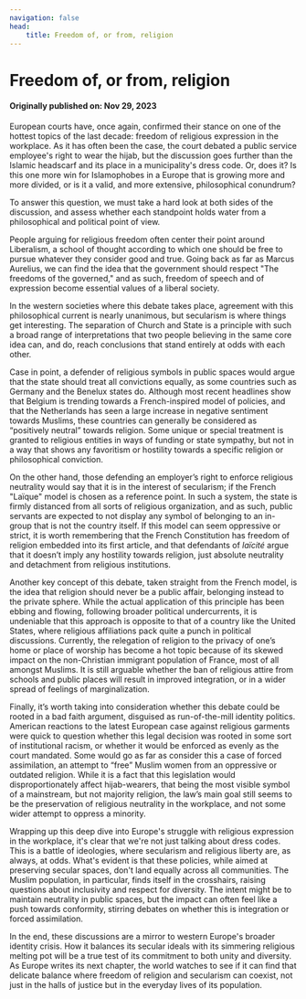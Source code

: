 ```yaml
---
navigation: false
head:
    title: Freedom of, or from, religion
---
```

# Freedom of, or from, religion
#### Originally published on: Nov 29, 2023

European courts have, once again, confirmed their stance on one of the hottest topics of the last decade: freedom of religious expression in the workplace. As it has often been the case, the court debated a public service employee's right to wear the hijab, but the discussion goes further than the Islamic headscarf and its place in a municipality's dress code. Or, does it? Is this one more win for Islamophobes in a Europe that is growing more and more divided, or is it a valid, and more extensive, philosophical conundrum?

To answer this question, we must take a hard look at both sides of the discussion, and assess whether each standpoint holds water from a philosophical and political point of view.

People arguing for religious freedom often center their point around Liberalism, a school of thought according to which one should be free to pursue whatever they consider good and true. Going back as far as Marcus Aurelius, we can find the idea that the government should respect "The freedoms of the governed," and as such, freedom of speech and of expression become essential values of a liberal society.

In the western societies where this debate takes place, agreement with this philosophical current is nearly unanimous, but secularism is where things get interesting. The separation of Church and State is a principle with such a broad range of interpretations that two people believing in the same core idea can, and do, reach conclusions that stand entirely at odds with each other.

Case in point, a defender of religious symbols in public spaces would argue that the state should treat all convictions equally, as some countries such as Germany and the Benelux states do. Although most recent headlines show that Belgium is trending towards a French-inspired model of policies, and that the Netherlands has seen a large increase in negative sentiment towards Muslims, these countries can generally be considered as “positively neutral” towards religion. Some unique or special treatment is granted to religious entities in ways of funding or state sympathy, but not in a way that shows any favoritism or hostility towards a specific religion or philosophical conviction.

On the other hand, those defending an employer’s right to enforce religious neutrality would say that it is in the interest of secularism; if the French "Laïque" model is chosen as a reference point. In such a system, the state is firmly distanced from all sorts of religious organization, and as such, public servants are expected to not display any symbol of belonging to an in-group that is not the country itself. If this model can seem oppressive or strict, it is worth remembering that the French Constitution has freedom of religion embedded into its first article, and that defendants of *laïcité* argue that it doesn’t imply any hostility towards religion, just absolute neutrality and detachment from religious institutions.

Another key concept of this debate, taken straight from the French model, is the idea that religion should never be a public affair, belonging instead to the private sphere. While the actual application of this principle has been ebbing and flowing, following broader political undercurrents, it is undeniable that this approach is opposite to that of a country like the United States, where religious affiliations pack quite a punch in political discussions. Currently, the relegation of religion to the privacy of one’s home or place of worship has become a hot topic because of its skewed impact on the non-Christian immigrant population of France, most of all amongst Muslims. It is still arguable whether the ban of religious attire from schools and public places will result in improved integration, or in a wider spread of feelings of marginalization.

Finally, it’s worth taking into consideration whether this debate could be rooted in a bad faith argument, disguised as run-of-the-mill identity politics. American reactions to the latest European case against religious garments were quick to question whether this legal decision was rooted in some sort of institutional racism, or whether it would be enforced as evenly as the court mandated. Some would go as far as consider this a case of forced assimilation, an attempt to “free” Muslim women from an oppressive or outdated religion. While it is a fact that this legislation would disproportionately affect hijab-wearers, that being the most visible symbol of a mainstream, but not majority religion, the law’s main goal still seems to be the preservation of religious neutrality in the workplace, and not some wider attempt to oppress a minority.

Wrapping up this deep dive into Europe's struggle with religious expression in the workplace, it's clear that we're not just talking about dress codes. This is a battle of ideologies, where secularism and religious liberty are, as always, at odds. What's evident is that these policies, while aimed at preserving secular spaces, don't land equally across all communities. The Muslim population, in particular, finds itself in the crosshairs, raising questions about inclusivity and respect for diversity. The intent might be to maintain neutrality in public spaces, but the impact can often feel like a push towards conformity, stirring debates on whether this is integration or forced assimilation.

In the end, these discussions are a mirror to western Europe's broader identity crisis. How it balances its secular ideals with its simmering religious melting pot will be a true test of its commitment to both unity and diversity. As Europe writes its next chapter, the world watches to see if it can find that delicate balance where freedom of religion and secularism can coexist, not just in the halls of justice but in the everyday lives of its population.
